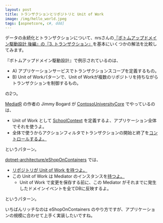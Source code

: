 ```yaml
---
layout: post
title: トランザクションとリポジトリと Unit of Work
image: /img/hello_world.jpeg
tags: [aspnetcore, c#, ddd]
---
```


データの永続化とトランザクションについて、nrsさんの[『ボトムアップドメイン駆動設計 後編』の『3. トランザクション』](https://nrslib.com/bottomup-ddd-2/#outline__3)を基本にいくつかの解法を比較してみます。

『ボトムアップドメイン駆動設計』で例示されているのは、
- A) アプリケーションサービスでトランザクションスコープを定義するもの。
- B) Unit of Workパターンで、Unit of Workが複数のリポジトリを持ちながらトランザクションを制御するもの。

の2つ。

[MediatR](https://github.com/jbogard/MediatR) の作者の Jimmy Bogard が [ContosoUniversityCore](https://github.com/jbogard/ContosoUniversityCore) でやっているのは、

- Unit of Work として [SchoolContext](https://github.com/jbogard/ContosoUniversityCore/blob/master/src/ContosoUniversityCore/Infrastructure/SchoolContext.cs) を定義するよ、アプリケーション全体でそれを使うよ。
- 全体で使うからアクションフィルタでトランザクションの開始と終了を[コントロールするよ。](https://github.com/jbogard/ContosoUniversityCore/blob/master/src/ContosoUniversityCore/Infrastructure/DbContextTransactionFilter.cs)

というパターン。

[dotnet-architecture/eShopOnContainers](https://github.com/dotnet-architecture/eShopOnContainers) では、

- [リポジトリが Unit of Work を持つよ。](https://github.com/dotnet-architecture/eShopOnContainers/blob/dev/src/Services/Ordering/Ordering.Infrastructure/Repositories/OrderRepository.cs)
- この Unit of Work は Mediator のインスタンスを[持つよ。](https://github.com/dotnet-architecture/eShopOnContainers/blob/dev/src/Services/Ordering/Ordering.Infrastructure/OrderingContext.cs)
  - Unit of Work で変更を保存する前に、この Mediator がそれまでに発生したドメインイベントを全てDBに反映するよ。

というパターン。

いちばんリッチなのは eShopOnContainers のやり方ですが、アプリケーションの規模に合わせて上手く実装したいですね。